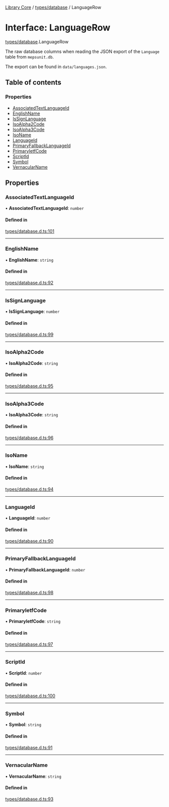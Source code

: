 [Library Core](../README.md) / [types/database](../modules/types_database.md) / LanguageRow

# Interface: LanguageRow

[types/database](../modules/types_database.md).LanguageRow

The raw database columns when reading the JSON export of the `Language` table from `mepsunit.db`.

The export can be found in `data/languages.json`.

## Table of contents

### Properties

- [AssociatedTextLanguageId](types_database.languagerow.md#associatedtextlanguageid)
- [EnglishName](types_database.languagerow.md#englishname)
- [IsSignLanguage](types_database.languagerow.md#issignlanguage)
- [IsoAlpha2Code](types_database.languagerow.md#isoalpha2code)
- [IsoAlpha3Code](types_database.languagerow.md#isoalpha3code)
- [IsoName](types_database.languagerow.md#isoname)
- [LanguageId](types_database.languagerow.md#languageid)
- [PrimaryFallbackLanguageId](types_database.languagerow.md#primaryfallbacklanguageid)
- [PrimaryIetfCode](types_database.languagerow.md#primaryietfcode)
- [ScriptId](types_database.languagerow.md#scriptid)
- [Symbol](types_database.languagerow.md#symbol)
- [VernacularName](types_database.languagerow.md#vernacularname)

## Properties

### AssociatedTextLanguageId

• **AssociatedTextLanguageId**: `number`

#### Defined in

[types/database.d.ts:101](https://github.com/BenShelton/library-api/blob/master/packages/core/types/database.d.ts#L101)

___

### EnglishName

• **EnglishName**: `string`

#### Defined in

[types/database.d.ts:92](https://github.com/BenShelton/library-api/blob/master/packages/core/types/database.d.ts#L92)

___

### IsSignLanguage

• **IsSignLanguage**: `number`

#### Defined in

[types/database.d.ts:99](https://github.com/BenShelton/library-api/blob/master/packages/core/types/database.d.ts#L99)

___

### IsoAlpha2Code

• **IsoAlpha2Code**: `string`

#### Defined in

[types/database.d.ts:95](https://github.com/BenShelton/library-api/blob/master/packages/core/types/database.d.ts#L95)

___

### IsoAlpha3Code

• **IsoAlpha3Code**: `string`

#### Defined in

[types/database.d.ts:96](https://github.com/BenShelton/library-api/blob/master/packages/core/types/database.d.ts#L96)

___

### IsoName

• **IsoName**: `string`

#### Defined in

[types/database.d.ts:94](https://github.com/BenShelton/library-api/blob/master/packages/core/types/database.d.ts#L94)

___

### LanguageId

• **LanguageId**: `number`

#### Defined in

[types/database.d.ts:90](https://github.com/BenShelton/library-api/blob/master/packages/core/types/database.d.ts#L90)

___

### PrimaryFallbackLanguageId

• **PrimaryFallbackLanguageId**: `number`

#### Defined in

[types/database.d.ts:98](https://github.com/BenShelton/library-api/blob/master/packages/core/types/database.d.ts#L98)

___

### PrimaryIetfCode

• **PrimaryIetfCode**: `string`

#### Defined in

[types/database.d.ts:97](https://github.com/BenShelton/library-api/blob/master/packages/core/types/database.d.ts#L97)

___

### ScriptId

• **ScriptId**: `number`

#### Defined in

[types/database.d.ts:100](https://github.com/BenShelton/library-api/blob/master/packages/core/types/database.d.ts#L100)

___

### Symbol

• **Symbol**: `string`

#### Defined in

[types/database.d.ts:91](https://github.com/BenShelton/library-api/blob/master/packages/core/types/database.d.ts#L91)

___

### VernacularName

• **VernacularName**: `string`

#### Defined in

[types/database.d.ts:93](https://github.com/BenShelton/library-api/blob/master/packages/core/types/database.d.ts#L93)
